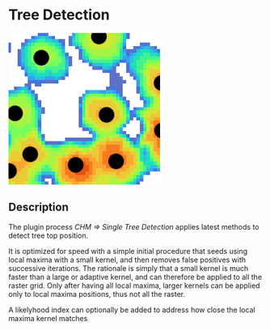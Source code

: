 # Tree Detection
![alt text](logo3.png)
   

## Description  

The plugin process *CHM => Single Tree Detection* applies latest methods to detect tree 
top position. 
 
It is optimized for speed with a simple initial procedure that seeds
using local maxima with a small kernel, and then removes false positives with 
successive iterations. The rationale is simply that a small kernel is much faster 
than a large or adaptive kernel, and can therefore be applied to all the raster grid.
Only after having all local maxima, larger kernels can be applied only to local maxima 
positions, thus not all the raster. 

A likelyhood index can optionally be added to address how close the local
maxima kernel matches
